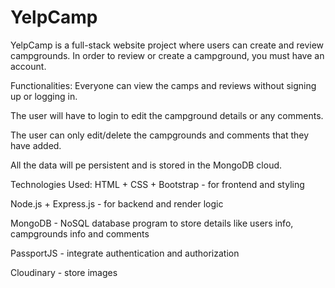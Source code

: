 # YelpCamp

YelpCamp is a full-stack website project where users can create and review campgrounds. In order to review or create a campground, you must have an account. 

Functionalities: 
Everyone can view the camps and reviews without signing up or logging in.

The user will have to login to edit the campground details or any comments.

The user can only edit/delete the campgrounds and comments that they have added.

All the data will pe persistent and is stored in the MongoDB cloud.

Technologies Used:
HTML + CSS + Bootstrap - for frontend and styling

Node.js + Express.js - for backend and render logic

MongoDB - NoSQL database program to store details like users info, campgrounds info and comments

PassportJS - integrate authentication and authorization 

Cloudinary - store images 
